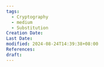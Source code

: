 ```yaml
---
tags:
  - Cryptography
  - medium
  - Substitution
Creation Date: 
Last Date: 
modified: 2024-08-24T14:39:38+08:00
References: 
draft: 
---
```

